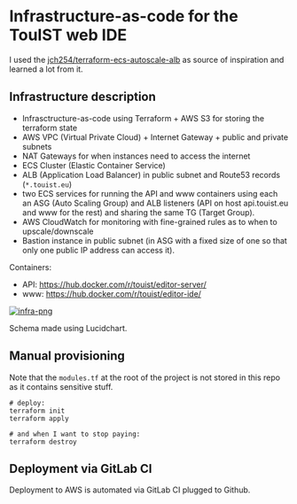 # Infrastructure-as-code for the TouIST web IDE

I used the [jch254/terraform-ecs-autoscale-alb] as source of inspiration
and learned a lot from it.

## Infrastructure description

- Infrasctructure-as-code using Terraform + AWS S3 for storing the
  terraform state
- AWS VPC (Virtual Private Cloud) + Internet Gateway + public and private
  subnets
- NAT Gateways for when instances need to access the internet
- ECS Cluster (Elastic Container Service)
- ALB (Application Load Balancer) in public subnet and Route53 records
  (`*.touist.eu`)
- two ECS services for running the API and www containers using each an ASG
  (Auto Scaling Group) and ALB listeners (API on host api.touist.eu and www
  for the rest) and sharing the same TG (Target Group).
- AWS CloudWatch for monitoring with fine-grained rules as to when to
  upscale/downscale
- Bastion instance in public subnet (in ASG with a fixed size of one so
  that only one public IP address can access it).

Containers:

- API: <https://hub.docker.com/r/touist/editor-server/>
- www: <https://hub.docker.com/r/touist/editor-ide/>

[![infra-png]][infra-original]

Schema made using Lucidchart.

## Manual provisioning

Note that the `modules.tf` at the root of the project is not stored in this
repo as it contains sensitive stuff.

    # deploy:
    terraform init
    terraform apply

    # and when I want to stop paying:
    terraform destroy

## Deployment via GitLab CI

Deployment to AWS is automated via GitLab CI plugged to Github.

[jch254/terraform-ecs-autoscale-alb]:https://github.com/jch254/terraform-ecs-autoscale-alb
[infra-png]:https://www.lucidchartcom/publicSegments/view/1c8a62fe-a315-4c32-9079-fd7624ac1eb1/image.png
[infra-original]: https://www.lucidchart.com/documents/view/567962c6-3cd2-450d-afcf-a68f9561a729
